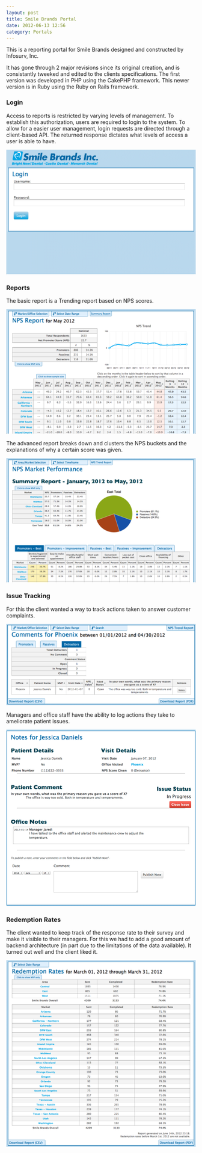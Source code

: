 ```yaml
---
layout: post
title: Smile Brands Portal
date: 2012-06-13 12:56
category: Portals
---
```


This is a reporting portal for Smile Brands designed and constructed by Infosurv, Inc.

It has gone through 2 major revisions since its original creation, and is consistantly tweeked and edited to the clients specifications. The first version was developed in PHP using the CakePHP framework. This newer version is in Ruby using the Ruby on Rails framework.

### Login

Access to reports is restricted by varying levels of management. To establish this authorization, users are required to login to the system. To allow for a easier user management, login requests are directed through a client-based API. The returned response dictates what levels of access a user is able to have.

![Login](/imgs/sb-login.png)

### Reports

The basic report is a Trending report based on NPS scores.

![Trend](/imgs/sb-trend.png)

The advanced report breaks down and clusters the NPS buckets and the explanations of why a certain score was given.

![Summary](/imgs/sb-summary.png)

### Issue Tracking

For this the client wanted a way to track actions taken to answer customer complaints.

![Issues 1](/imgs/sb-issues-1.png)

Managers and office staff have the ability to log actions they take to ameliorate patient issues.

![Issues 2](/imgs/sb-issues-2.png)

### Redemption Rates

The client wanted to keep track of the response rate to their survey and make it visible to their managers. For this we had to add a good amount of backend architecture (in part due to the limitations of the data available). It turned out well and the client liked it.

![Redemption Rates](/imgs/sb-response.png)